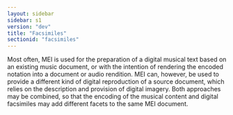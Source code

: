 ```yaml
---
layout: sidebar
sidebar: s1
version: "dev"
title: "Facsimiles"
sectionid: "facsimiles"
---
```


Most often, MEI is used for the preparation of a digital musical text based on an existing music document, or with the intention of rendering the encoded notation into a document or audio rendition. MEI can, however, be used to provide a different kind of digital reproduction of a source document, which relies on the description and provision of digital imagery. Both approaches may be combined, so that the encoding of the musical content and digital facsimiles may add different facets to the same MEI document.
